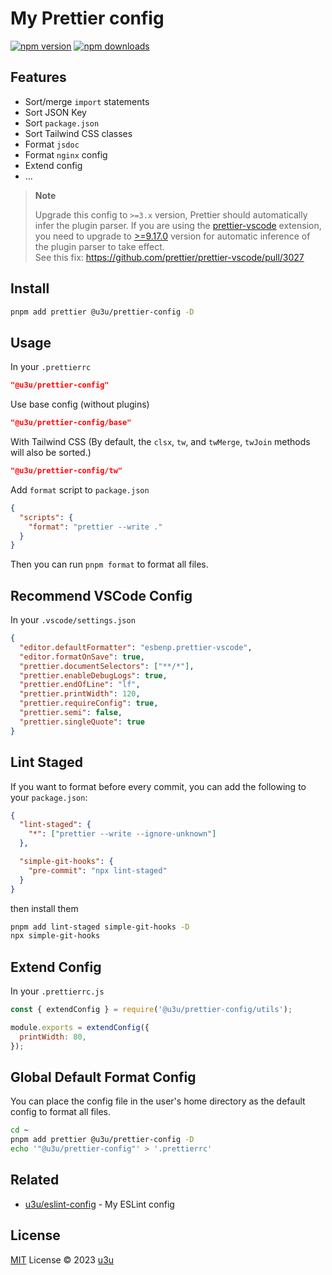 # My Prettier config

[![npm version](https://badgen.net/npm/v/@u3u/prettier-config)](https://npm.im/@u3u/prettier-config) [![npm downloads](https://badgen.net/npm/dm/@u3u/prettier-config)](https://npm.im/@u3u/prettier-config)

## Features

- Sort/merge `import` statements
- Sort JSON Key
- Sort `package.json`
- Sort Tailwind CSS classes
- Format `jsdoc`
- Format `nginx` config
- Extend config
- ...

> **Note**
>
> Upgrade this config to `>=3.x` version, Prettier should automatically infer the plugin parser. If you are using the [prettier-vscode](https://marketplace.visualstudio.com/items?itemName=esbenp.prettier-vscode) extension, you need to upgrade to [>=9.17.0](https://github.com/prettier/prettier-vscode/blob/main/CHANGELOG.md) version for automatic inference of the plugin parser to take effect.  
> See this fix: https://github.com/prettier/prettier-vscode/pull/3027

## Install

```sh
pnpm add prettier @u3u/prettier-config -D
```

## Usage

In your `.prettierrc`

```json
"@u3u/prettier-config"
```

Use base config (without plugins)

```json
"@u3u/prettier-config/base"
```

With Tailwind CSS (By default, the `clsx`, `tw`, and `twMerge`, `twJoin` methods will also be sorted.)

```json
"@u3u/prettier-config/tw"
```

Add `format` script to `package.json`

```json
{
  "scripts": {
    "format": "prettier --write ."
  }
}
```

Then you can run `pnpm format` to format all files.

## Recommend VSCode Config

In your `.vscode/settings.json`

```json
{
  "editor.defaultFormatter": "esbenp.prettier-vscode",
  "editor.formatOnSave": true,
  "prettier.documentSelectors": ["**/*"],
  "prettier.enableDebugLogs": true,
  "prettier.endOfLine": "lf",
  "prettier.printWidth": 120,
  "prettier.requireConfig": true,
  "prettier.semi": false,
  "prettier.singleQuote": true
}
```

## Lint Staged

If you want to format before every commit, you can add the following to your `package.json`:

```json
{
  "lint-staged": {
    "*": ["prettier --write --ignore-unknown"]
  },

  "simple-git-hooks": {
    "pre-commit": "npx lint-staged"
  }
}
```

then install them

```sh
pnpm add lint-staged simple-git-hooks -D
npx simple-git-hooks
```

## Extend Config

In your `.prettierrc.js`

```js
const { extendConfig } = require('@u3u/prettier-config/utils');

module.exports = extendConfig({
  printWidth: 80,
});
```

## Global Default Format Config

You can place the config file in the user's home directory as the default config to format all files.

```sh
cd ~
pnpm add prettier @u3u/prettier-config -D
echo '"@u3u/prettier-config"' > '.prettierrc'
```

## Related

- [u3u/eslint-config](https://github.com/u3u/eslint-config) - My ESLint config

## License

[MIT](./LICENSE) License © 2023 [u3u](https://github.com/u3u)
